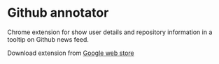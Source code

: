 Github annotator
=========

Chrome extension for show user details and repository information in a tooltip on Github news feed.

Download extension from [Google web store](https://chrome.google.com/webstore/detail/github-annotator/epmbkocbfiejffcjahjhncadlipmdime)